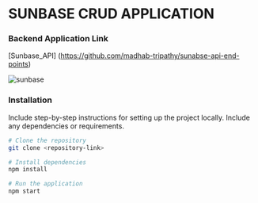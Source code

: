 # SUNBASE CRUD APPLICATION 

### Backend Application Link

[Sunbase_API] (https://github.com/madhab-tripathy/sunabse-api-end-points)

![sunbase](https://github.com/madhab-tripathy/sunbase-ui1.0/assets/66151264/64d09b61-b561-4136-8260-1f95afd487c8)


### Installation

Include step-by-step instructions for setting up the project locally. Include any dependencies or requirements.

```bash
# Clone the repository
git clone <repository-link>

# Install dependencies
npm install

# Run the application
npm start
